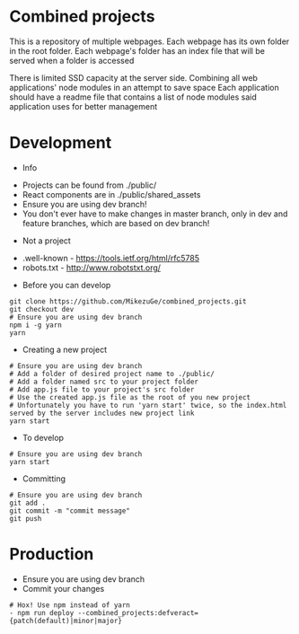 # Combined projects

This is a repository of multiple webpages.
Each webpage has its own folder in the root folder.
Each webpage's folder has an index file that will be served when a folder is accessed

There is limited SSD capacity at the server side. Combining all web applications' node modules in an attempt to save space
Each application should have a readme file that contains a list of node modules said application uses for better management


# Development

* Info
- Projects can be found from ./public/
- React components are in ./public/shared_assets
- Ensure you are using dev branch!
- You don't ever have to make changes in master branch, only in dev and feature branches, which are based on dev branch!


* Not a project
- .well-known - https://tools.ietf.org/html/rfc5785
- robots.txt - http://www.robotstxt.org/


* Before you can develop
```
git clone https://github.com/MikezuGe/combined_projects.git
git checkout dev
# Ensure you are using dev branch
npm i -g yarn
yarn
```


* Creating a new project
```
# Ensure you are using dev branch
# Add a folder of desired project name to ./public/
# Add a folder named src to your project folder
# Add app.js file to your project's src folder
# Use the created app.js file as the root of you new project
# Unfortunately you have to run 'yarn start' twice, so the index.html served by the server includes new project link
yarn start
```


* To develop
```
# Ensure you are using dev branch
yarn start
```


* Committing
```
# Ensure you are using dev branch
git add .
git commit -m "commit message"
git push
```



# Production

- Ensure you are using dev branch
- Commit your changes
```
# Hox! Use npm instead of yarn
- npm run deploy --combined_projects:defveract={patch(default)|minor|major}
```
